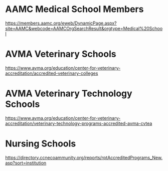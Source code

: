 # AAMC Medical School Members

https://members.aamc.org/eweb/DynamicPage.aspx?site=AAMC&webcode=AAMCOrgSearchResult&orgtype=Medical%20School

# AVMA Veterinary Schools

https://www.avma.org/education/center-for-veterinary-accreditation/accredited-veterinary-colleges

# AVMA Veterinary Technology Schools

https://www.avma.org/education/center-for-veterinary-accreditation/veterinary-technology-programs-accredited-avma-cvtea

# Nursing Schools

https://directory.ccnecoammunity.org/reports/rptAccreditedPrograms_New.asp?sort=institution
